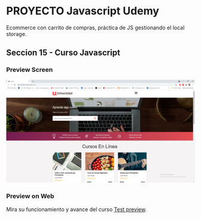 # PROYECTO Javascript Udemy

Ecommerce con carrito de compras, práctica de JS gestionando el local storage.

## Seccion 15 - Curso Javascript
### Preview Screen
![Preview](https://github.com/TrendTo/15-PROYECTO-Carrito/blob/main/img/Preview.PNG)

### Preview on Web
Mira su funcionamiento y avance del curso
[Test preview](https://trendto.github.io/15-PROYECTO-Carrito/).
